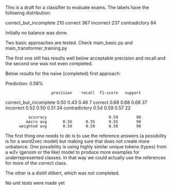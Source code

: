 This is a draft for a classifier to evaluate exams.
The labels have the following distribution:

correct_but_incomplete 210
correct 367
incorrect 237
contradictory 84

Initially no balance was done.

Two basic approaches are tested.
Check 
    main_basic.py
and
    main_transformer_training.py

The first one still has results well below acceptable precision and recall
and the second one was not even completed.

Below results for the naive (completed) first approach:

Prediction: 0.58%

                        precision    recall  f1-score   support

correct_but_incomplete       0.50      0.43      0.46         7
               correct       0.68      0.68      0.68        37
             incorrect       0.52      0.50      0.51        24
         contradictory       0.54      0.59      0.57        22

              accuracy                           0.59        90
             macro avg       0.56      0.55      0.55        90
          weighted avg       0.59      0.59      0.59        90



The first thing one needs to do is to use the reference answers
(a possibility is for a word2vec model) but making sure that does
not create more unbalance.
One possibility is using highly similar unique tokens (types) from
a w2v (gensim or the like) model to produce more examples for 
underrepresented classes. In that way we could actually use the 
 references for more of the correct class.
 
The other is a distill dilbert, which was not completed.

No unit tests were made yet